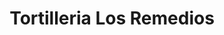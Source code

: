 ---
title: "Tortilleria Los Remedios"
url: /newton-grove/tortilleria-los-remedios-clinton-street/
shop: Supermarkt
---